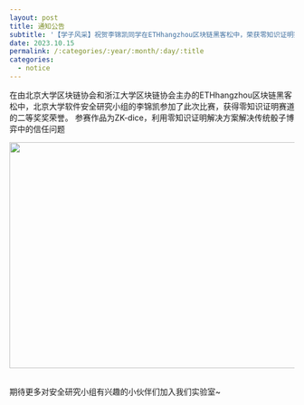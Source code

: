 ```yaml
---
layout: post
title: 通知公告
subtitle: '【学子风采】祝贺李锦凯同学在ETHhangzhou区块链黑客松中，荣获零知识证明赛道二等奖！'
date: 2023.10.15
permalink: /:categories/:year/:month/:day/:title
categories:
  - notice
---
```


在由北京大学区块链协会和浙江大学区块链协会主办的ETHhangzhou区块链黑客松中，北京大学软件安全研究小组的李锦凯参加了此次比赛，获得零知识证明赛道的二等奖奖荣誉。
参赛作品为ZK-dice，利用零知识证明解决方案解决传统骰子博弈中的信任问题
<div align=center>
<img src="" width="600px" height="400px"/>
</div>
<br/>

期待更多对安全研究小组有兴趣的小伙伴们加入我们实验室~
